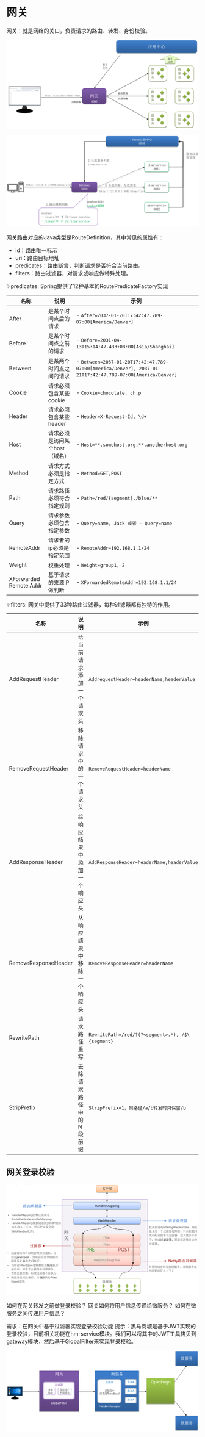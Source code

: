 # 网关

网关：就是网络的关口，负责请求的路由、转发、身份校验。

![alt text](网关/网关.png)

![alt text](网关/网关实例.png)

网关路由对应的Java类型是RouteDefinition，其中常见的属性有：

- id：路由唯一标示
- uri：路由目标地址
- predicates：路由断言，判断请求是否符合当前路由。
- filters：路由过滤器，对请求或响应做特殊处理。

✨predicates: Spring提供了12种基本的RoutePredicateFactory实现

| 名称                 | 说明                               | 示例                                                         |
| -------------------- | ---------------------------------- | ------------------------------------------------------------ |
| After                | 是某个时间点后的请求               | - `After=2037-01-20T17:42:47.789-07:00[America/Denver]`        |
| Before               | 是某个时间点之前的请求             | - `Before=2031-04-13T15:14:47.433+08:00[Asia/Shanghai]`        |
| Between              | 是某两个时间点之间的请求           | - `Between=2037-01-20T17:42:47.789-07:00[America/Denver], 2037-01-21T17:42:47.789-07:00[America/Denver]` |
| Cookie               | 请求必须包含某些cookie             | - `Cookie=chocolate, ch.p`                                     |
| Header               | 请求必须包含某些header             | - `Header=X-Request-Id, \d+`                                   |
| Host                 | 请求必须是访问某个host（域名）     | - `Host=**.somehost.org,**.anotherhost.org`                    |
| Method               | 请求方式必须是指定方式             | - `Method=GET,POST`                                            |
| Path                 | 请求路径必须符合指定规则           | - `Path=/red/{segment},/blue/**`                               |
| Query                | 请求参数必须包含指定参数           | - `Query=name, Jack 或者 - Query=name`                         |
| RemoteAddr           | 请求者的ip必须是指定范围           | - `RemoteAddr=192.168.1.1/24`                                  |
| Weight               | 权重处理                           | - `Weight=group1, 2`                                           |
| XForwarded Remote Addr | 基于请求的来源IP做判断             | - `XForwardedRemoteAddr=192.168.1.1/24`                        |

✨filters: 网关中提供了33种路由过滤器，每种过滤器都有独特的作用。

| 名称                | 说明                               | 示例                                      |
| ------------------- | ---------------------------------- | ----------------------------------------- |
| AddRequestHeader    | 给当前请求添加一个请求头           | `AddrequestHeader=headerName,headerValue`   |
| RemoveRequestHeader | 移除请求中的一个请求头             | `RemoveRequestHeader=headerName`            |
| AddResponseHeader   | 给响应结果中添加一个响应头         | `AddResponseHeader=headerName,headerValue`  |
| RemoveResponseHeader| 从响应结果中移除一个响应头         | `RemoveResponseHeader=headerName`           |
| RewritePath         | 请求路径重写                       | `RewritePath=/red/?(?<segment>.*), /$\{segment}` |
| StripPrefix         | 去除请求路径中的N段前缀            | `StripPrefix=1，则路径/a/b转发时只保留/b`   |

## 网关登录校验

![alt text](网关/网关请求处理流程.png)

如何在网关转发之前做登录校验？
网关如何将用户信息传递给微服务？
如何在微服务之间传递用户信息？

需求：在网关中基于过滤器实现登录校验功能
提示：黑马商城是基于JWT实现的登录校验，目前相关功能在hm-service模块。我们可以将其中的JWT工具拷贝到gateway模块，然后基于GlobalFilter来实现登录校验。

![alt text](网关/微服务登录解决方案.png)
